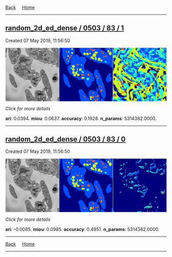 
[Back](..)&nbsp;&nbsp;&nbsp;&nbsp;&nbsp;[Home](https://leapmanlab.github.io/snapshots)

---

<div class="summary"><a href="1"><h2>random_2d_ed_dense / 0503 / 83 / 1</h2></a><p>Created 07 May 2019, 11:56:50
</p><a href="1"><img src="1/media/summary.png" align="center"></a><p>
<i>Click for more details</i>
</p></div>

**ari**: 0.0394. **miou**: 0.0637. **accuracy**: 0.1928. **n_params**: 5314382.0000. 

---

<div class="summary"><a href="0"><h2>random_2d_ed_dense / 0503 / 83 / 0</h2></a><p>Created 07 May 2019, 11:56:50
</p><a href="0"><img src="0/media/summary.png" align="center"></a><p>
<i>Click for more details</i>
</p></div>

**ari**: -0.0085. **miou**: 0.0985. **accuracy**: 0.4951. **n_params**: 5314382.0000. 

---

[Back](..)&nbsp;&nbsp;&nbsp;&nbsp;&nbsp;[Home](https://leapmanlab.github.io/snapshots)

---